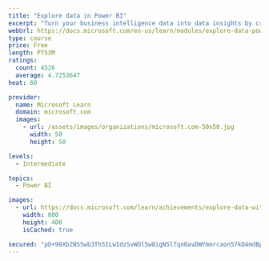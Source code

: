 ```yaml
---
title: "Explore data in Power BI"
excerpt: "Turn your business intelligence data into data insights by creating and configuring Power BI dashboards."
webUrl: https://docs.microsoft.com/en-us/learn/modules/explore-data-power-bi/
type: course
price: Free
length: PT53M
ratings:
  count: 4526
  average: 4.7253647
heat: 60

provider:
  name: Microsoft Learn
  domain: microsoft.com
  images:
    - url: /assets/images/organizations/microsoft.com-50x50.jpg
      width: 50
      height: 50

levels:
  - Intermediate

topics:
  - Power BI

images:
  - url: https://docs.microsoft.com/learn/achievements/explore-data-with-power-bi-desktop-social.png
    width: 800
    height: 400
    isCached: true

secured: "pO+98XbZNS5wb3Th5ILwIdzSvWOl5w8igN5lTqn0avDWYmmrcaon57kQ4mdBpmjq3MZeknPhi4sahtiDhnnmtb+SDtlBqzI1cC5jfyEJMHK0i8P1jU1wx3kP23iSngjxmH1+o/1e81zH4lVk99aT/k/nRJsiTS0943dSl6YHjc4SNjp/SAdgs5CWy16wp/a0XtnfL/aaQ37dGKB5uvjSHikUOiqR5aiDOzKzdPO/ocJK9LQ3+dx8zOZwGt4KL7iTuSKSD+FD/VGn5DXRpnDOk4l2he1GtH9LCyujtp9nJ/XWiioMkPDhhX46jLsnp7YGF39oe0SZsDi+5tjDLa+xZFTadDD/g0m274HTHEIyorzRwnoXQWhw3L1hdQ9X+PXiiIq4UhajshY5TpMlMd4Ou4ZvJsxxXaVRh+tJ2jnyP9g=;ccIAVnKWETeTSwhFZcizNQ=="
---
```


